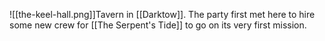 ![[the-keel-hall.png]]Tavern in [[Darktow]]. The party first met here to hire some new crew for [[The Serpent's Tide]] to go on its very first mission.
